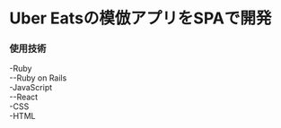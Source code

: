# Uber Eatsの模倣アプリをSPAで開発
### 使用技術
-Ruby <br>
--Ruby on Rails <br>
-JavaScript <br>
--React <br>
-CSS <br>
-HTML <br>

